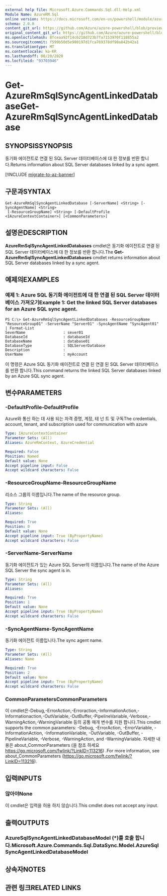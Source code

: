 ```yaml
---
external help file: Microsoft.Azure.Commands.Sql.dll-Help.xml
Module Name: AzureRM.Sql
online version: https://docs.microsoft.com/en-us/powershell/module/azurerm.sql/get-azurermsqlsyncagentlinkeddatabase
schema: 2.0.0
content_git_url: https://github.com/Azure/azure-powershell/blob/preview/src/ResourceManager/Sql/Commands.Sql/help/Get-AzureRmSqlSyncAgentLinkedDatabase.md
original_content_git_url: https://github.com/Azure/azure-powershell/blob/preview/src/ResourceManager/Sql/Commands.Sql/help/Get-AzureRmSqlSyncAgentLinkedDatabase.md
ms.openlocfilehash: 8fceaa92f14c6218d723b7fa7153970f118855a2
ms.sourcegitcommit: f599b50d5e980197d1fca769378df90a842b42a1
ms.translationtype: MT
ms.contentlocale: ko-KR
ms.lasthandoff: 08/20/2020
ms.locfileid: "93703946"
---
```

# <span data-ttu-id="95b78-101">Get-AzureRmSqlSyncAgentLinkedDatabase</span><span class="sxs-lookup"><span data-stu-id="95b78-101">Get-AzureRmSqlSyncAgentLinkedDatabase</span></span>

## <span data-ttu-id="95b78-102">SYNOPSIS</span><span class="sxs-lookup"><span data-stu-id="95b78-102">SYNOPSIS</span></span>
<span data-ttu-id="95b78-103">동기화 에이전트로 연결 된 SQL Server 데이터베이스에 대 한 정보를 반환 합니다.</span><span class="sxs-lookup"><span data-stu-id="95b78-103">Returns information about SQL Server databases linked by a sync agent.</span></span>

[!INCLUDE [migrate-to-az-banner](../../includes/migrate-to-az-banner.md)]

## <span data-ttu-id="95b78-104">구문과</span><span class="sxs-lookup"><span data-stu-id="95b78-104">SYNTAX</span></span>

```
Get-AzureRmSqlSyncAgentLinkedDatabase [-ServerName] <String> [-SyncAgentName] <String>
 [-ResourceGroupName] <String> [-DefaultProfile <IAzureContextContainer>] [<CommonParameters>]
```

## <span data-ttu-id="95b78-105">설명은</span><span class="sxs-lookup"><span data-stu-id="95b78-105">DESCRIPTION</span></span>
<span data-ttu-id="95b78-106">**AzureRmSqlSyncAgentLinkedDatabases** cmdlet은 동기화 에이전트로 연결 된 SQL Server 데이터베이스에 대 한 정보를 반환 합니다.</span><span class="sxs-lookup"><span data-stu-id="95b78-106">The **Get-AzureRmSqlSyncAgentLinkedDatabases** cmdlet returns information about SQL Server databases linked by a sync agent.</span></span>

## <span data-ttu-id="95b78-107">예제의</span><span class="sxs-lookup"><span data-stu-id="95b78-107">EXAMPLES</span></span>

### <span data-ttu-id="95b78-108">예제 1: Azure SQL 동기화 에이전트에 대 한 연결 된 SQL Server 데이터베이스 가져오기</span><span class="sxs-lookup"><span data-stu-id="95b78-108">Example 1: Get the linked SQL Server databases for an Azure SQL sync agent.</span></span>
```
PS C:\> Get-AzureRmSqlSyncAgentLinkedDatabases -ResourceGroupName "ResourceGroup01" -ServerName "Server01" -SyncAgentName "SyncAgent01" | Format-List
SeverName                 : sever01
DatabaseId                : databaseId
DatabaseName              : database01
DatabaseType              : SQLServerDatabase
Description               : 
UserName                  : myAccount
```

<span data-ttu-id="95b78-109">이 명령은 Azure SQL 동기화 에이전트로 연결 된 연결 된 SQL Server 데이터베이스를 반환 합니다.</span><span class="sxs-lookup"><span data-stu-id="95b78-109">This command returns the linked SQL Server databases linked by an Azure SQL sync agent.</span></span>

## <span data-ttu-id="95b78-110">변수</span><span class="sxs-lookup"><span data-stu-id="95b78-110">PARAMETERS</span></span>

### <span data-ttu-id="95b78-111">-DefaultProfile</span><span class="sxs-lookup"><span data-stu-id="95b78-111">-DefaultProfile</span></span>
<span data-ttu-id="95b78-112">Azure와 통신 하는 데 사용 되는 자격 증명, 계정, 테 넌 트 및 구독</span><span class="sxs-lookup"><span data-stu-id="95b78-112">The credentials, account, tenant, and subscription used for communication with azure</span></span>

```yaml
Type: IAzureContextContainer
Parameter Sets: (All)
Aliases: AzureRmContext, AzureCredential

Required: False
Position: Named
Default value: None
Accept pipeline input: False
Accept wildcard characters: False
```

### <span data-ttu-id="95b78-113">-ResourceGroupName</span><span class="sxs-lookup"><span data-stu-id="95b78-113">-ResourceGroupName</span></span>
<span data-ttu-id="95b78-114">리소스 그룹의 이름입니다.</span><span class="sxs-lookup"><span data-stu-id="95b78-114">The name of the resource group.</span></span>

```yaml
Type: String
Parameter Sets: (All)
Aliases:

Required: True
Position: 0
Default value: None
Accept pipeline input: True (ByPropertyName)
Accept wildcard characters: False
```

### <span data-ttu-id="95b78-115">-ServerName</span><span class="sxs-lookup"><span data-stu-id="95b78-115">-ServerName</span></span>
<span data-ttu-id="95b78-116">동기화 에이전트가 있는 Azure SQL Server의 이름입니다.</span><span class="sxs-lookup"><span data-stu-id="95b78-116">The name of the Azure SQL Server the sync agent is in.</span></span>

```yaml
Type: String
Parameter Sets: (All)
Aliases:

Required: True
Position: 1
Default value: None
Accept pipeline input: True (ByPropertyName)
Accept wildcard characters: False
```

### <span data-ttu-id="95b78-117">-SyncAgentName</span><span class="sxs-lookup"><span data-stu-id="95b78-117">-SyncAgentName</span></span>
<span data-ttu-id="95b78-118">동기화 에이전트 이름입니다.</span><span class="sxs-lookup"><span data-stu-id="95b78-118">The sync agent name.</span></span>

```yaml
Type: String
Parameter Sets: (All)
Aliases: Name

Required: True
Position: 2
Default value: None
Accept pipeline input: True (ByPropertyName)
Accept wildcard characters: False
```

### <span data-ttu-id="95b78-119">CommonParameters</span><span class="sxs-lookup"><span data-stu-id="95b78-119">CommonParameters</span></span>
<span data-ttu-id="95b78-120">이 cmdlet은-Debug,-ErrorAction,-Erroraction,-InformationAction,-Informationaction,-OutVariable,-OutBuffer,-PipelineVariable,-Verbose,-WarningAction,-WarningVariable 등의 공통 매개 변수를 지원 합니다.</span><span class="sxs-lookup"><span data-stu-id="95b78-120">This cmdlet supports the common parameters: -Debug, -ErrorAction, -ErrorVariable, -InformationAction, -InformationVariable, -OutVariable, -OutBuffer, -PipelineVariable, -Verbose, -WarningAction, and -WarningVariable.</span></span> <span data-ttu-id="95b78-121">자세한 내용은 about_CommonParameters (을 참조 하세요 https://go.microsoft.com/fwlink/?LinkID=113216) .</span><span class="sxs-lookup"><span data-stu-id="95b78-121">For more information, see about_CommonParameters (https://go.microsoft.com/fwlink/?LinkID=113216).</span></span>

## <span data-ttu-id="95b78-122">입력</span><span class="sxs-lookup"><span data-stu-id="95b78-122">INPUTS</span></span>

### <span data-ttu-id="95b78-123">않아야</span><span class="sxs-lookup"><span data-stu-id="95b78-123">None</span></span>
<span data-ttu-id="95b78-124">이 cmdlet은 입력을 허용 하지 않습니다.</span><span class="sxs-lookup"><span data-stu-id="95b78-124">This cmdlet does not accept any input.</span></span>

## <span data-ttu-id="95b78-125">출력</span><span class="sxs-lookup"><span data-stu-id="95b78-125">OUTPUTS</span></span>

### <span data-ttu-id="95b78-126">AzureSqlSyncAgentLinkedDatabaseModel (\*)를 호출 합니다.</span><span class="sxs-lookup"><span data-stu-id="95b78-126">Microsoft.Azure.Commands.Sql.DataSync.Model.AzureSqlSyncAgentLinkedDatabaseModel</span></span>

## <span data-ttu-id="95b78-127">상속자</span><span class="sxs-lookup"><span data-stu-id="95b78-127">NOTES</span></span>

## <span data-ttu-id="95b78-128">관련 링크</span><span class="sxs-lookup"><span data-stu-id="95b78-128">RELATED LINKS</span></span>
